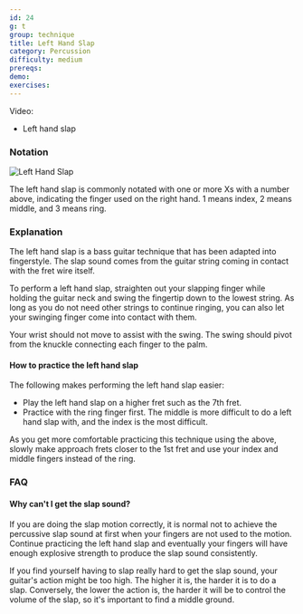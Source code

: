 ```yaml
---
id: 24
g: t
group: technique
title: Left Hand Slap
category: Percussion
difficulty: medium
prereqs: 
demo: 
exercises:
---
```


Video:
- Left hand slap

### Notation

![Left Hand Slap]()

The left hand slap is commonly notated with one or more Xs with a number above, indicating the finger used on the right hand. 1 means index, 2 means middle, and 3 means ring.

### Explanation

The left hand slap is a bass guitar technique that has been adapted into fingerstyle. The slap sound comes from the guitar string coming in contact with the <span class="tt" data-tip="the metal strips on your fretboard">fret wire</span> itself.

To perform a left hand slap, straighten out your slapping finger while holding the guitar neck and swing the fingertip down to the <span class="tt" data-tip="the string with the lowest pitch, or at the bottom of the tab">lowest string</span>. As long as you do not need other strings to continue ringing, you can also let your swinging finger come into contact with them.

Your wrist should not move to assist with the swing. The swing should pivot from the knuckle connecting each finger to the palm.

#### How to practice the left hand slap

The following makes performing the left hand slap easier:

- Play the left hand slap on a higher fret such as the 7th fret.
- Practice with the ring finger first. The middle is more difficult to do a left hand slap with, and the index is the most difficult.

As you get more comfortable practicing this technique using the above, slowly make approach frets closer to the 1st fret and use your index and middle fingers instead of the ring.

### FAQ

#### Why can't I get the slap sound?

If you are doing the slap motion correctly, it is normal not to achieve the percussive slap sound at first when your fingers are not used to the motion. Continue practicing the left hand slap and eventually your fingers will have enough explosive strength to produce the slap sound consistently.

If you find yourself having to slap really hard to get the slap sound, your guitar's <span class="tt" data-tip="distance from your fret wire to the string">action</span> might be too high. The higher it is, the harder it is to do a slap. Conversely, the lower the action is, the harder it will be to control the volume of the slap, so it's important to find a middle ground. 